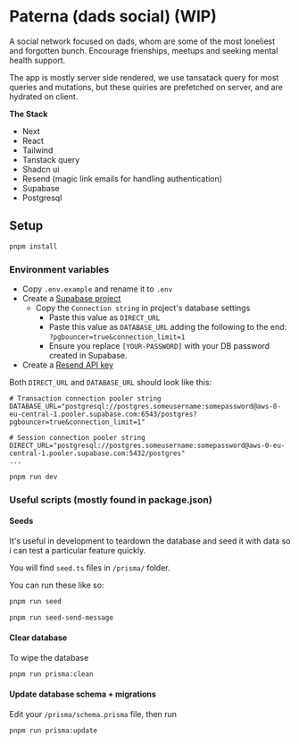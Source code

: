 # Paterna (dads social) (WIP)

A social network focused on dads, whom are some of the most loneliest and forgotten bunch. Encourage frienships, meetups and seeking mental health support.

The app is mostly server side rendered, we use tansatack query for most queries and mutations, but these quiries are prefetched on server, and are hydrated on client.

**The Stack**

- Next
- React
- Tailwind
- Tanstack query
- Shadcn ui
- Resend (magic link emails for handling authentication)
- Supabase
- Postgresql

## Setup

```bash
pnpm install
```

### Environment variables

- Copy `.env.example` and rename it to `.env`
- Create a [Supabase project](https://supabase.com/dashboard)
  - Copy the `Connection string` in project's database settings
    - Paste this value as `DIRECT_URL`
    - Paste this value as `DATABASE_URL` adding the following to the end: `?pgbouncer=true&connection_limit=1`
    - Ensure you replace `[YOUR-PASSWORD]` with your DB password created in Supabase.
- Create a [Resend API key](https://resend.com/api-keys)

Both `DIRECT_URL` and `DATABASE_URL` should look like this:

```
# Transaction connection pooler string
DATABASE_URL="postgresql://postgres.someusername:somepassword@aws-0-eu-central-1.pooler.supabase.com:6543/postgres?pgbouncer=true&connection_limit=1"

# Session connection pooler string
DIRECT_URL="postgresql://postgres.someusername:somepassword@aws-0-eu-central-1.pooler.supabase.com:5432/postgres"
...
```

```bash
pnpm run dev
```

### Useful scripts (mostly found in package.json)

#### Seeds

It's useful in development to teardown the database and seed it with data so i can test a particular feature quickly.

You will find `seed.ts` files in `/prisma/` folder.

You can run these like so:

```bash
pnpm run seed
```

```bash
pnpm run seed-send-message
```

#### Clear database

To wipe the database

```bash
pnpm run prisma:clean
```

#### Update database schema + migrations

Edit your `/prisma/schema.prisma` file, then run

```bash
pnpm run prisma:update
```
